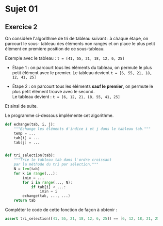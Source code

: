 # Sujet 01

## Exercice 2

On considère l'algorithme de tri de tableau suivant : à chaque étape, on parcourt le sous-
tableau des éléments non rangés et on place le plus petit élément en première position de
ce sous-tableau.

Exemple avec le tableau : `t = [41, 55, 21, 18, 12, 6, 25]`

- Étape 1 : on parcourt tous les éléments du tableau, on permute le plus petit élément avec
  le premier. Le tableau devient `t = [6, 55, 21, 18, 12, 41, 25]`

- Étape 2 : on parcourt tous les éléments **sauf le premier**, on permute le plus petit élément
  trouvé avec le second.  
  Le tableau devient : `t = [6, 12, 21, 18, 55, 41, 25]`

Et ainsi de suite.

Le programme ci-dessous implémente cet algorithme.

```python
def echange(tab, i, j):
    """Echange les éléments d'indice i et j dans le tableau tab."""
    temp = ...
    tab[i] = ...
    tab[j] = ...


def tri_selection(tab):
    """Trie le tableau tab dans l'ordre croissant
    par la méthode du tri par sélection."""
    N = len(tab)
    for k in range(...):
        imin = ...
        for i in range(..., N):
            if tab[i] < ...:
                imin = i
        echange(tab, ..., ...)
    return tab
```

Compléter le code de cette fonction de façon à obtenir :

```python
assert tri_selection([41, 55, 21, 18, 12, 6, 25]) == [6, 12, 18, 21, 25, 41, 55]
```
